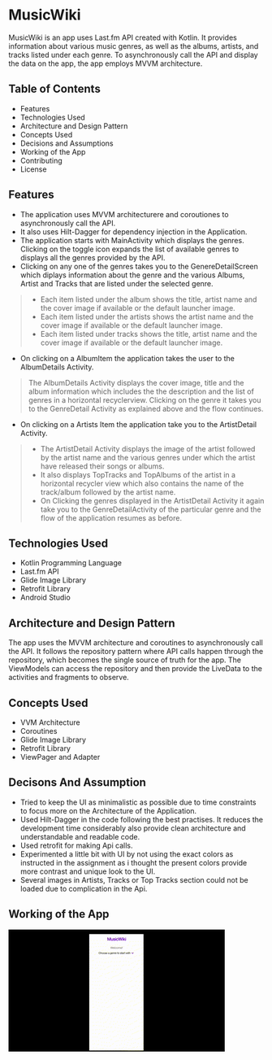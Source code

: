 # MusicWiki
MusicWiki is an app uses Last.fm API created with Kotlin. It provides information about various music genres, as well as the albums, artists, and tracks listed under each genre. To asynchronously call the API and display the data on the app, the app employs MVVM architecture.


## Table of Contents

* Features
* Technologies Used
* Architecture and Design Pattern
* Concepts Used
* Decisions and Assumptions
* Working of the App
* Contributing
* License

## Features
- The application uses MVVM architecturere and coroutiones to asynchronously call the API.
- It also uses Hilt-Dagger for dependency injection in the Application.
- The application starts with MainActivity which displays the genres. Clicking on the toggle icon expands the list of available genres to displays all the 
genres provided by the API.
- Clicking on any one of the genres takes you to the GenereDetailScreen which diplays information about the genre and the various Albums, Artist and Tracks
that are listed under the selected genre.
> - Each item listed under the album shows the title, artist name and the cover image if available or the default launcher image.
> - Each item listed under the artists shows the artist name and the cover image if available or the default launcher image.
> - Each item listed under tracks shows the title, artist name and the cover image if available or the default launcher image.
- On clicking on a AlbumItem the application takes the user to the AlbumDetails Activity.
> The AlbumDetails Activity displays the cover image, title and the album information which includes the the description  and the list of genres in a horizontal recyclerview. Clicking on the genre it takes you to the GenreDetail Activity as explained above and the flow continues. 
- On clicking on a Artists Item the application take you to the ArtistDetail Activity. 
> - The ArtistDetail Activity displays the image of the artist followed by the artist name and the various genres under which the artist have released their songs or albums.
> - It also displays TopTracks and TopAlbums of the artist in a horizontal recycler view which also contains the name of the track/album followed by the artist name.
> - On Clicking the genres displayed in the ArtistDetail Activity it again take you to the GenreDetailActivity of the particular genre and the flow of the application resumes as before.

## Technologies Used

* Kotlin Programming Language
* Last.fm API
* Glide Image Library
* Retrofit Library
* Android Studio

## Architecture and Design Pattern

The app uses the MVVM architecture and coroutines to asynchronously call the API. It follows the repository pattern where API calls happen through the repository, which becomes the single source of truth for the app. The ViewModels can access the repository and then provide the LiveData to the activities and fragments to observe.

## Concepts Used

* VVM Architecture
* Coroutines
* Glide Image Library
* Retrofit Library
* ViewPager and Adapter

## Decisons And Assumption
- Tried to keep the UI as minimalistic as possible due to time constraints to focus more on the Architecture of the Application.
- Used Hilt-Dagger in the code following the best practises. It reduces the development time considerably also provide clean architecture and understandable and readable code.
- Used retrofit for making Api calls.
- Experimented a little bit with UI by not using the exact colors as instructed in the assignment as i thought the present colors provide more contrast and unique look to the UI.
- Several images in  Artists, Tracks or Top Tracks section could not be loaded due to complication in the Api.

## Working of the App
<img src="Gif/MusicWiki.gif" >
